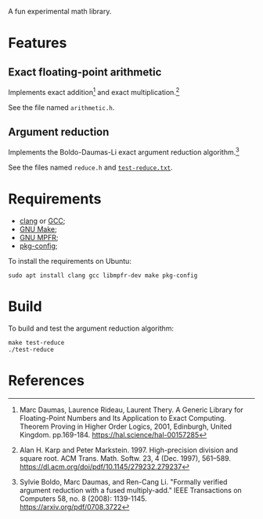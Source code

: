 A fun experimental math library.


# Features

## Exact floating-point arithmetic

Implements exact addition[^1] and exact multiplication.[^2]

See the file named `arithmetic.h`.

## Argument reduction

Implements the Boldo-Daumas-Li exact argument reduction algorithm.[^3]

See the files named `reduce.h` and [`test-reduce.txt`](test-reduce.txt).


# Requirements

 - [clang] or [GCC];
 - [GNU Make];
 - [GNU MPFR];
 - [pkg-config];

To install the requirements on Ubuntu:

    sudo apt install clang gcc libmpfr-dev make pkg-config


# Build

To build and test the argument reduction algorithm:

    make test-reduce
    ./test-reduce


# References

[^1]: Marc Daumas, Laurence Rideau, Laurent Thery. A Generic Library for
    Floating-Point Numbers and Its Application to Exact Computing.
    Theorem Proving in Higher Order Logics, 2001, Edinburgh, United Kingdom.
    pp.169-184. https://hal.science/hal-00157285

[^2]: Alan H. Karp and Peter Markstein. 1997. High-precision division and
    square root. ACM Trans. Math. Softw. 23, 4 (Dec. 1997), 561–589.
    https://dl.acm.org/doi/pdf/10.1145/279232.279237

[^3]: Sylvie Boldo, Marc Daumas, and Ren-Cang Li. "Formally verified argument
    reduction with a fused multiply-add."
    IEEE Transactions on Computers 58, no. 8 (2008): 1139-1145.
    https://arxiv.org/pdf/0708.3722


[clang]: https://clang.llvm.org/
[GCC]: https://gcc.gnu.org/
[GNU Make]: https://www.gnu.org/software/make/
[GNU MPFR]: https://www.mpfr.org/
[pkg-config]: https://www.freedesktop.org/wiki/Software/pkg-config/
